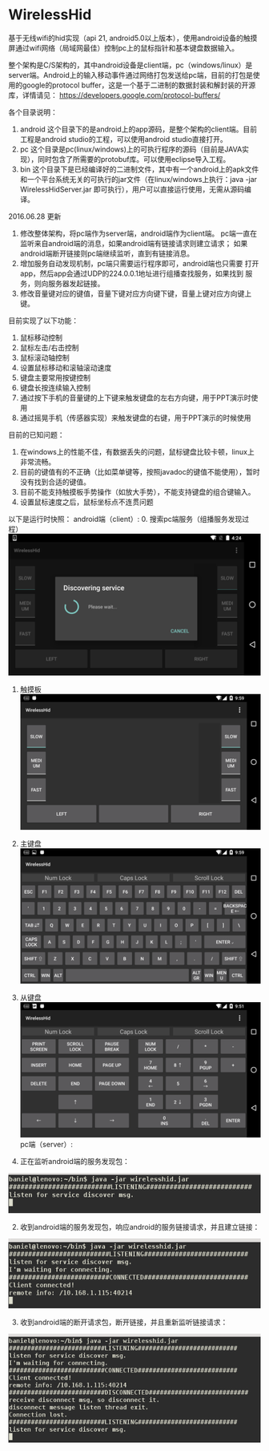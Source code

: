 # WirelessHid
基于无线wifi的hid实现（api 21, android5.0以上版本），使用android设备的触摸屏通过wifi网络（局域网最佳）控制pc上的鼠标指针和基本键盘数据输入。

整个架构是C/S架构的，其中android设备是client端，pc（windows/linux）是server端。Android上的输入移动事件通过网络打包发送给pc端，目前的打包是使用的google的protocol buffer，这是一个基于二进制的数据封装和解封装的开源库，详情请见：
https://developers.google.com/protocol-buffers/

各个目录说明：
  1. android 这个目录下的是android上的app源码，是整个架构的client端。目前工程是android studio的工程，可以使用android studio直接打开。
  2. pc 这个目录是pc(linux/windows)上的可执行程序的源码（目前是JAVA实现），同时包含了所需要的protobuf库。可以使用eclipse导入工程。
  3. bin 这个目录下是已经编译好的二进制文件，其中有一个android上的apk文件和一个平台系统无关的可执行的jar文件（在linux/windows上执行：java -jar WirelessHidServer.jar 即可执行），用户可以直接运行使用，无需从源码编译。

2016.06.28 更新
  1. 修改整体架构，将pc端作为server端，android端作为client端。
     pc端一直在监听来自android端的消息，如果android端有链接请求则建立请求；
     如果android端断开链接则pc端继续监听，直到有链接消息。
  2. 增加服务自动发现机制，pc端只需要运行程序即可，android端也只需要
     打开app，然后app会通过UDP的224.0.0.1地址进行组播查找服务，如果找到
     服务，则向服务器发起链接。
  3. 修改音量键对应的键值，音量下键对应方向键下键，音量上键对应方向键上键。

目前实现了以下功能：

  1. 鼠标移动控制
  2. 鼠标左击/右击控制
  3. 鼠标滚动轴控制
  4. 设置鼠标移动和滚轴滚动速度
  5. 键盘主要常用按键控制
  6. 键盘长按连续输入控制
  7. 通过按下手机的音量键的上下键来触发键盘的左右方向键，用于PPT演示时使用
  8. 通过摇晃手机（传感器实现）来触发键盘的右键，用于PPT演示的时候使用
  
目前的已知问题：

  1. 在windows上的性能不佳，有数据丢失的问题，鼠标键盘比较卡顿，linux上非常流畅。
  2. 目前的键值有的不正确（比如菜单键等，按照javadoc的键值不能使用），暂时没有找到合适的键值。
  4. 目前不能支持触摸板手势操作（如放大手势），不能支持键盘的组合键输入。
  5. 设置鼠标速度之后，鼠标坐标点不连贯问题

以下是运行时快照：
android端（client）:
  0. 搜索pc端服务（组播服务发现过程）
![screenshot 0](https://github.com/CreateChance/WirelessHid/blob/master/ScreenShot/Client_0.png)
  1. 触摸板
![screenshot 1](https://github.com/CreateChance/WirelessHid/blob/master/ScreenShot/Client_1.png)
  2. 主键盘
![screenshot 2](https://github.com/CreateChance/WirelessHid/blob/master/ScreenShot/Client_2.png)
  3. 从键盘
![screenshot 3](https://github.com/CreateChance/WirelessHid/blob/master/ScreenShot/Client_3.png)
pc端（server）:

1. 正在监听android端的服务发现包：

![screenshot 1](https://github.com/CreateChance/WirelessHid/blob/master/ScreenShot/Server_1.png)

2. 收到android端的服务发现包，响应android的服务链接请求，并且建立链接：

![screenshot 2](https://github.com/CreateChance/WirelessHid/blob/master/ScreenShot/Server_2.png)

3. 收到android端的断开请求包，断开链接，并且重新监听链接请求：

![screenshot 2](https://github.com/CreateChance/WirelessHid/blob/master/ScreenShot/Server_3.png)
